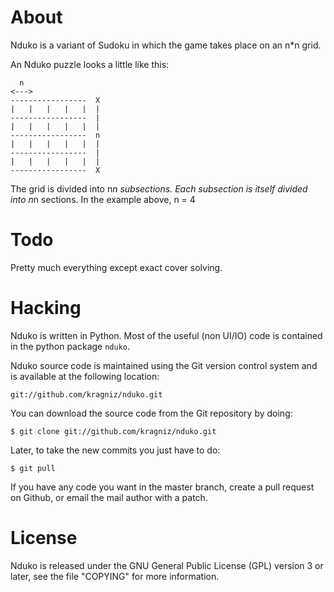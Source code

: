 About
=====

Nduko is a variant of Sudoku in which the game takes place on an n*n grid.

An Nduko puzzle looks a little like this:

      n 
    <--->
    -----------------  X
    |   |   |   |   |  | 
    -----------------  |
    |   |   |   |   |  | 
    -----------------  n
    |   |   |   |   |  |
    -----------------  |
    |   |   |   |   |  |
    -----------------  X

The grid is divided into n*n subsections. Each subsection is itself divided into n*n sections. In the example above, n = 4

Todo
====

Pretty much everything except exact cover solving.

Hacking
=======
Nduko is written in Python. Most of the useful (non UI/IO) code is contained
in the python package `nduko`.

Nduko source code is maintained using the Git version control system and is
available at the following location:

    git://github.com/kragniz/nduko.git

You can download the source code from the Git repository by doing:

    $ git clone git://github.com/kragniz/nduko.git

Later, to take the new commits you just have to do:

    $ git pull

If you have any code you want in the master branch, create a pull request on
Github, or email the mail author with a patch.

License
=======

Nduko is released under the GNU General Public License (GPL) version 3 or
later, see the file "COPYING" for more information.
